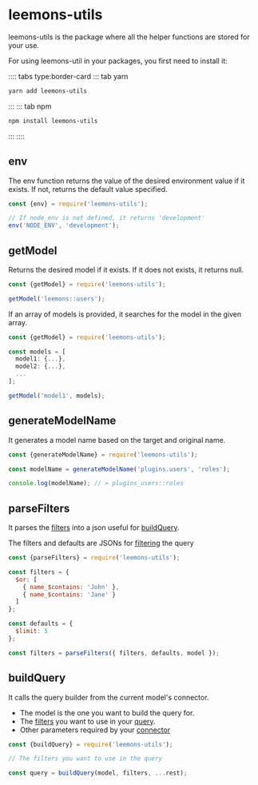 # leemons-utils

leemons-utils is the package where all the helper functions are stored for your use.

For using leemons-util in your packages, you first need to install it:

:::: tabs type:border-card
::: tab yarn

```bash
yarn add leemons-utils
```

:::
::: tab npm

```bash
npm install leemons-utils
```

:::
::::

## env

The env function returns the value of the desired environment value if it exists. If not, returns the default value specified.

```js
const {env} = require('leemons-utils');

// If node_env is not defined, it returns 'development'
env('NODE_ENV', 'development');
```

## getModel

Returns the desired model if it exists. If it does not exists, it returns null.

```js
const {getModel} = require('leemons-utils');

getModel('leemons::users');
```

If an array of models is provided, it searches for the model in the given array.

```js
const {getModel} = require('leemons-utils');

const models = [
  model1: {...},
  model2: {...},
  ...
];

getModel('model1', models);
```

## generateModelName

It generates a model name based on the target and original name.

```js
const {generateModelName} = require('leemons-utils');

const modelName = generateModelName('plugins.users', 'roles');

console.log(modelName); // > plugins_users::roles
```

## parseFilters

It parses the [filters](../leemons-database/#filters) into a json useful for [buildQuery](#buildQuery).

The filters and defaults are JSONs for [filtering](../leemons-database/#filters) the query

```js
const {parseFilters} = require('leemons-utils');

const filters = {
  $or: [
    { name_$contains: 'John' },
    { name_$contains: 'Jane' }
  ]
};

const defaults = {
  $limit: 5
};

const filters = parseFilters({ filters, defaults, model });
```

## buildQuery

It calls the query builder from the current model's connector.

* The model is the one you want to build the query for.
* The [filters](../leemons-database/#filters) you want to use in your [query](../leemons-database/#queries).
* Other parameters required by your [connector](../leemons-database/#connectors)

```js
const {buildQuery} = require('leemons-utils');

// The filters you want to use in the query

const query = buildQuery(model, filters, ...rest);
```
